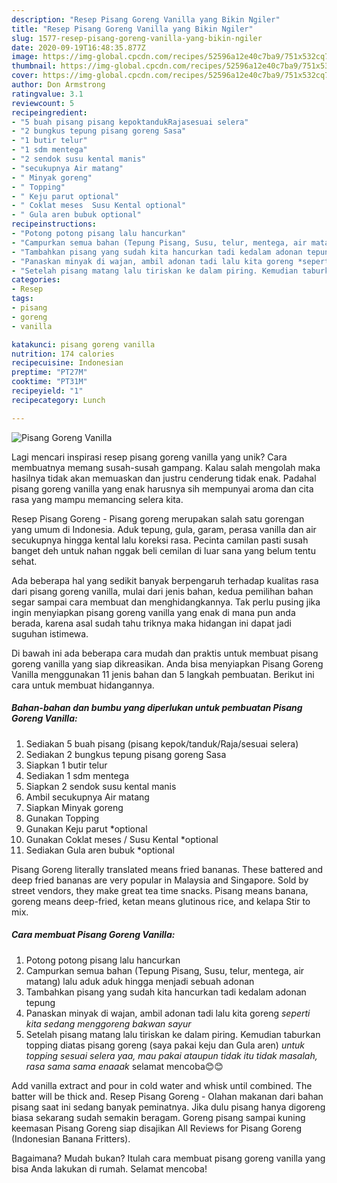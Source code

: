 ```yaml
---
description: "Resep Pisang Goreng Vanilla yang Bikin Ngiler"
title: "Resep Pisang Goreng Vanilla yang Bikin Ngiler"
slug: 1577-resep-pisang-goreng-vanilla-yang-bikin-ngiler
date: 2020-09-19T16:48:35.877Z
image: https://img-global.cpcdn.com/recipes/52596a12e40c7ba9/751x532cq70/pisang-goreng-vanilla-foto-resep-utama.jpg
thumbnail: https://img-global.cpcdn.com/recipes/52596a12e40c7ba9/751x532cq70/pisang-goreng-vanilla-foto-resep-utama.jpg
cover: https://img-global.cpcdn.com/recipes/52596a12e40c7ba9/751x532cq70/pisang-goreng-vanilla-foto-resep-utama.jpg
author: Don Armstrong
ratingvalue: 3.1
reviewcount: 5
recipeingredient:
- "5 buah pisang pisang kepoktandukRajasesuai selera"
- "2 bungkus tepung pisang goreng Sasa"
- "1 butir telur"
- "1 sdm mentega"
- "2 sendok susu kental manis"
- "secukupnya Air matang"
- " Minyak goreng"
- " Topping"
- " Keju parut optional"
- " Coklat meses  Susu Kental optional"
- " Gula aren bubuk optional"
recipeinstructions:
- "Potong potong pisang lalu hancurkan"
- "Campurkan semua bahan (Tepung Pisang, Susu, telur, mentega, air matang) lalu aduk aduk hingga menjadi sebuah adonan"
- "Tambahkan pisang yang sudah kita hancurkan tadi kedalam adonan tepung"
- "Panaskan minyak di wajan, ambil adonan tadi lalu kita goreng *seperti kita sedang menggoreng bakwan sayur*"
- "Setelah pisang matang lalu tiriskan ke dalam piring. Kemudian taburkan topping diatas pisang goreng (saya pakai keju dan Gula aren) *untuk topping sesuai selera yaa, mau pakai ataupun tidak itu tidak masalah, rasa sama sama enaaak* selamat mencoba😊😊"
categories:
- Resep
tags:
- pisang
- goreng
- vanilla

katakunci: pisang goreng vanilla 
nutrition: 174 calories
recipecuisine: Indonesian
preptime: "PT27M"
cooktime: "PT31M"
recipeyield: "1"
recipecategory: Lunch

---
```



![Pisang Goreng Vanilla](https://img-global.cpcdn.com/recipes/52596a12e40c7ba9/751x532cq70/pisang-goreng-vanilla-foto-resep-utama.jpg)

Lagi mencari inspirasi resep pisang goreng vanilla yang unik? Cara membuatnya memang susah-susah gampang. Kalau salah mengolah maka hasilnya tidak akan memuaskan dan justru cenderung tidak enak. Padahal pisang goreng vanilla yang enak harusnya sih mempunyai aroma dan cita rasa yang mampu memancing selera kita.

Resep Pisang Goreng - Pisang goreng merupakan salah satu gorengan yang umum di Indonesia. Aduk tepung, gula, garam, perasa vanilla dan air secukupnya hingga kental lalu koreksi rasa. Pecinta camilan pasti susah banget deh untuk nahan nggak beli cemilan di luar sana yang belum tentu sehat.

Ada beberapa hal yang sedikit banyak berpengaruh terhadap kualitas rasa dari pisang goreng vanilla, mulai dari jenis bahan, kedua pemilihan bahan segar sampai cara membuat dan menghidangkannya. Tak perlu pusing jika ingin menyiapkan pisang goreng vanilla yang enak di mana pun anda berada, karena asal sudah tahu triknya maka hidangan ini dapat jadi suguhan istimewa.


Di bawah ini ada beberapa cara mudah dan praktis untuk membuat pisang goreng vanilla yang siap dikreasikan. Anda bisa menyiapkan Pisang Goreng Vanilla menggunakan 11 jenis bahan dan 5 langkah pembuatan. Berikut ini cara untuk membuat hidangannya.

<!--inarticleads1-->

##### Bahan-bahan dan bumbu yang diperlukan untuk pembuatan Pisang Goreng Vanilla:

1. Sediakan 5 buah pisang (pisang kepok/tanduk/Raja/sesuai selera)
1. Sediakan 2 bungkus tepung pisang goreng Sasa
1. Siapkan 1 butir telur
1. Sediakan 1 sdm mentega
1. Siapkan 2 sendok susu kental manis
1. Ambil secukupnya Air matang
1. Siapkan  Minyak goreng
1. Gunakan  Topping
1. Gunakan  Keju parut *optional
1. Gunakan  Coklat meses / Susu Kental *optional
1. Sediakan  Gula aren bubuk *optional


Pisang Goreng literally translated means fried bananas. These battered and deep fried bananas are very popular in Malaysia and Singapore. Sold by street vendors, they make great tea time snacks. Pisang means banana, goreng means deep-fried, ketan means glutinous rice, and kelapa Stir to mix. 

<!--inarticleads2-->

##### Cara membuat Pisang Goreng Vanilla:

1. Potong potong pisang lalu hancurkan
1. Campurkan semua bahan (Tepung Pisang, Susu, telur, mentega, air matang) lalu aduk aduk hingga menjadi sebuah adonan
1. Tambahkan pisang yang sudah kita hancurkan tadi kedalam adonan tepung
1. Panaskan minyak di wajan, ambil adonan tadi lalu kita goreng *seperti kita sedang menggoreng bakwan sayur*
1. Setelah pisang matang lalu tiriskan ke dalam piring. Kemudian taburkan topping diatas pisang goreng (saya pakai keju dan Gula aren) *untuk topping sesuai selera yaa, mau pakai ataupun tidak itu tidak masalah, rasa sama sama enaaak* selamat mencoba😊😊


Add vanilla extract and pour in cold water and whisk until combined. The batter will be thick and. Resep Pisang Goreng - Olahan makanan dari bahan pisang saat ini sedang banyak peminatnya. Jika dulu pisang hanya digoreng biasa sekarang sudah semakin beragam. Goreng pisang sampai kuning keemasan Pisang Goreng siap disajikan All Reviews for Pisang Goreng (Indonesian Banana Fritters). 

Bagaimana? Mudah bukan? Itulah cara membuat pisang goreng vanilla yang bisa Anda lakukan di rumah. Selamat mencoba!
